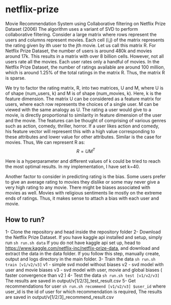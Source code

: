 # netflix-prize
Movie Recommendation System using Collaborative filtering on Netflix Prize Dataset (2006)
The algorithm uses a variant of SVD to perform collaborative filtering. Consider a large 
matrix where rows represent the users and columns represent movies. Each cell (i,j) of the 
matrix represents the rating given by ith user to the jth movie. Let us call this matrix R.
For Netflix Prize Dataset, the number of users is around 480k and movies around 17k. This
results in a matrix with over 8 billion cells. However, not all users rate all the movies.
Each user rates only a handful of movies. In the Netflix Prize Dataset, the number of ratings
available are around 100 million, which is around 1.25% of the total ratings in the matrix R.
Thus, the matrix R is sparse.

We try to factor the rating matrix, R, into two matrices, U and M, where U is of shape
(num_users, k) and M is of shape (num_movies, k). Here, k is the feature dimension. The
matrix U can be considered as a feature matrix for users, where each row represents the
choices of a single user. M can be viewed with the same analogy as U. The rating a user
would give to a movie, is directly proportional to similarity in feature dimension of
the user and the movie. The features can be thought of comprising of various genres such as
action, comedy, thriller, horror. If a user likes action and comedy, his feature vector will
represent this with a high value corresponding to these attributes and lower value for other
attributes. Similar is the case for movies. Thus, We can represent R as:
                $$R = UM^T$$

Here is a hyperparameter and different values of k  could be tried to reach the most optimal
results. In my implementation, I have set k=40.

Another factor to consider in predicting rating is the bias. Some users prefer to give an average
rating to movies they dislike or some may never give a very high rating to any movie. There might
be biases associated with movies as well. Movies with religious sentiments lie mostly on the extreme
ends of ratings. Thus, it makes sense to attach a bias with each user and movie.


## **How to run?**
1- Clone the repository and head inside the repository folder
2- Download the Netflix Prize Dataset. If you have kaggle api installed and setup, simply run
   ```sh run.sh data```
   If you do not have kaggle api set up, head to https://www.kaggle.com/netflix-inc/netflix-prize-data,
   and download and extract the data in the data folder. If you follow this step, manually create,
   output and logs directory in the main folder.
3- Train the data
   ```sh run.sh train [v1/v2/v3]```
   v1 - simple svd model without biases
   v2 - svd model with user and movie biases
   v3 - svd model with user, movie and global biases ( faster convergence than v2 )
4- Test the data
   ```sh run.sh test [v1/v2/v3]```
   The results are saved in output/v[1/2/3]_test_result.csv
5- Get recommendations for user
   ```sh run.sh recommend [v1/v2/v3] $user_id```
   where user_id is the id of user for which recommendation is required,
   The results are saved in output/v[1/2/3]_recommend_result.csv

